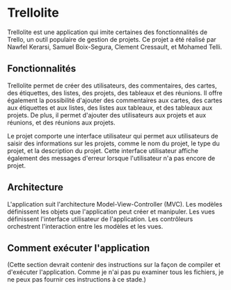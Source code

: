 # Trellolite

Trellolite est une application qui imite certaines des fonctionnalités de Trello, un outil populaire de gestion de projets. Ce projet a été réalisé par Nawfel Kerarsi, Samuel Boix-Segura, Clement Cressault, et Mohamed Telli.

## Fonctionnalités

Trellolite permet de créer des utilisateurs, des commentaires, des cartes, des étiquettes, des listes, des projets, des tableaux et des réunions. Il offre également la possibilité d'ajouter des commentaires aux cartes, des cartes aux étiquettes et aux listes, des listes aux tableaux, et des tableaux aux projets. De plus, il permet d'ajouter des utilisateurs aux projets et aux réunions, et des réunions aux projets.

Le projet comporte une interface utilisateur qui permet aux utilisateurs de saisir des informations sur les projets, comme le nom du projet, le type du projet, et la description du projet. Cette interface utilisateur affiche également des messages d'erreur lorsque l'utilisateur n'a pas encore de projet.

## Architecture

L'application suit l'architecture Model-View-Controller (MVC). Les modèles définissent les objets que l'application peut créer et manipuler. Les vues définissent l'interface utilisateur de l'application. Les contrôleurs orchestrent l'interaction entre les modèles et les vues.

## Comment exécuter l'application

(Cette section devrait contenir des instructions sur la façon de compiler et d'exécuter l'application. Comme je n'ai pas pu examiner tous les fichiers, je ne peux pas fournir ces instructions à ce stade.)

